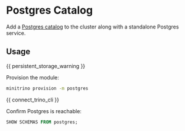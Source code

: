 # Postgres Catalog

Add a [Postgres catalog](https://trino.io/docs/current/connector/postgresql.html) to the
cluster along with a standalone Postgres service.

## Usage

{{ persistent_storage_warning }}

Provision the module:

```sh
minitrino provision -m postgres
```

{{ connect_trino_cli }}

Confirm Postgres is reachable:

```sql
SHOW SCHEMAS FROM postgres;
```
